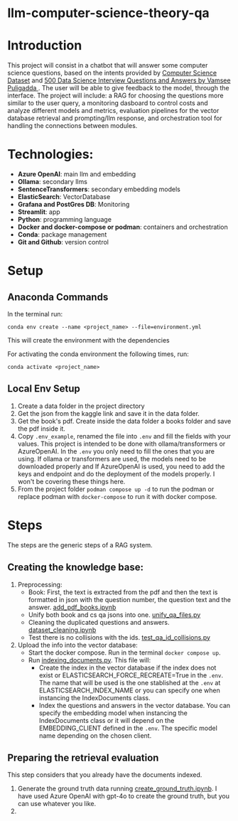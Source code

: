 # llm-computer-science-theory-qa

# Introduction

This project will consist in a chatbot that will answer some computer science questions, based on the intents provided by [Computer Science Dataset](https://www.kaggle.com/datasets/mujtabamatin/computer-science-theory-qa-dataset) and [500 Data Science Interview Questions and Answers by Vamsee Puligadda
](https://www.kobo.com/us/es/ebook/500-data-science-interview-questions-and-answers?srsltid=AfmBOoqgwhGfV3MCxYC-YhUD98bP_-yQUTSM51PPpohxc-f-sYy3Rchr). The user will be able to give feedback to the model, through the interface. The project will include: a RAG for choosing the questions more similar to the user query, a monitoring dasboard to control costs and analyze different models and metrics, evaluation pipelines for the vector database retrieval and prompting/llm response, and orchestration tool for handling the connections between modules.

# Technologies:
- **Azure OpenAI**: main llm and embedding
- **Ollama**: secondary llms
- **SentenceTransformers**: secondary embedding models
- **ElasticSearch**: VectorDatabase
- **Grafana and PostGres DB**: Monitoring
- **Streamlit**: app
- **Python**: programming language
- **Docker and docker-compose or podman**: containers and orchestration
- **Conda**: package management
- **Git and Github**: version control

# Setup

## Anaconda Commands

In the terminal run:

```
conda env create --name <project_name> --file=environment.yml
```
This will create the environment with the dependencies


For activating the conda environment the following times, run:
```
conda activate <project_name>
```

## Local Env Setup
1. Create a data folder in the project directory
2. Get the json from the kaggle link and save it in the data folder.
3. Get the book's pdf. Create inside the data folder a books folder and save the pdf inside it.
4. Copy `.env_example`, renamed the file into `.env` and fill the fields with your values. This project is intended to be done with ollama/transformers or AzureOpenAI. In the `.env` you only need to fill the ones that you are using. If ollama or transformers are used, the models need to be downloaded properly and If AzureOpenAI is used, you need to add the keys and endpoint and do the deployment of the models properly. I won't be covering these things here.
5. From the project folder `podman compose up -d` to run the podman or replace podman with `docker-compose` to run it with docker compose.

# Steps

The steps are the generic steps of a RAG system.

## Creating the knowledge base:

1. Preprocessing:
    - Book: First, the text is extracted from the pdf and then the text is formatted in json with the question number, the question text and the answer. [add_pdf_books.ipynb](src/preprocessing/add_pdf_books.ipynb)
    - Unify both book and cs qa jsons into one. [unify_qa_files.py](src/preprocessing/unify_qa_files.py)
    - Cleaning the duplicated questions and answers. [dataset_cleaning.ipynb](src/preprocessing/dataset_cleaning.ipynb)
    - Test there is no collisions with the ids. [test_qa_id_collisions.py](src/preprocessing/test_qa_id_collisions.py)
1. Upload the info into the vector database:
    - Start the docker compose. Run in the terminal `docker compose up`.
    - Run [indexing_documents.py](src/retrieval/indexing_documents.py). This file will:
        - Create the index in the vector database if the index does not exist or ELASTICSEARCH_FORCE_RECREATE=True in the `.env`. The name that will be used is the one stablished at the `.env` at ELASTICSEARCH_INDEX_NAME or you can specify one when instancing the IndexDocuments class.
        - Index the questions and answers in the vector database. You can specify the embedding model when instancing the IndexDocuments class or it will depend on the EMBEDDING_CLIENT defined in the `.env`. The specific model name depending on the chosen client.

## Preparing the retrieval evaluation
This step considers that you already have the documents indexed.
1. Generate the ground truth data running [create_ground_truth.ipynb](src/evaluation/create_ground_truth.ipynb). I have used Azure OpenAI with gpt-4o to create the ground truth, but you can use whatever you like.
2. 